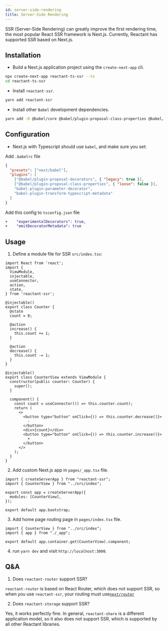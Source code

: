 ```yaml
---
id: server-side-rendering
title: Server-Side Rendering
---
```


SSR (Server-Side Rendering) can greatly improve the first rendering time, the most popular React SSR framework is Next.js. Currently, Reactant has supported SSR based on Next.js.

## Installation

- Build a Next.js application project using the `create-next-app` cli.

```sh
npx create-next-app reactant-ts-ssr --ts
cd reactant-ts-ssr
```

- Install `reactant-ssr`.

```sh
yarn add reactant-ssr
```

- Install other `Babel` development dependencies.

```sh
yarn add -D @babel/core @babel/plugin-proposal-class-properties @babel/plugin-proposal-decorators babel-plugin-parameter-decorator babel-plugin-transform-typescript-metadata
```

## Configuration

- Next.js with Typescript should use `babel`, and make sure you set:

Add `.babelrc` file

```json
{
  "presets": ["next/babel"],
  "plugins": [
    ["@babel/plugin-proposal-decorators", { "legacy": true }],
    ["@babel/plugin-proposal-class-properties", { "loose": false }],
    "babel-plugin-parameter-decorator",
    "babel-plugin-transform-typescript-metadata"
  ]
}
```

Add this config to `tsconfig.json` file

```diff
+    "experimentalDecorators": true,
+    "emitDecoratorMetadata": true
```

## Usage

1. Define a module file for SSR `src/index.tsx`:

```tsx
import React from 'react';
import {
  ViewModule,
  injectable,
  useConnector,
  action,
  state,
} from 'reactant-ssr';

@injectable()
export class Counter {
  @state
  count = 0;

  @action
  increase() {
    this.count += 1;
  }

  @action
  decrease() {
    this.count -= 1;
  }
}

@injectable()
export class CounterView extends ViewModule {
  constructor(public counter: Counter) {
    super();
  }

  component() {
    const count = useConnector(() => this.counter.count);
    return (
      <>
        <button type="button" onClick={() => this.counter.decrease()}>
          -
        </button>
        <div>{count}</div>
        <button type="button" onClick={() => this.counter.increase()}>
          +
        </button>
      </>
    );
  }
}
```

2. Add custom Next.js app in `pages/_app.tsx` file.

```tsx
import { createServerApp } from "reactant-ssr";
import { CounterView } from "../src/index";

export const app = createServerApp({
  modules: [CounterView],
});

export default app.bootstrap;
```

3. Add home page routing page in `pages/index.tsx` file.

```tsx
import { CounterView } from "../src/index";
import { app } from "./_app";

export default app.container.get(CounterView).component;
```

4. run `yarn dev` and visit `http://localhost:3000`.

## Q&A

1. Does `reactant-router` support SSR?

`reactant-router` is based on React Router, which does not support SSR, so when you use `reactant-ssr`, your routing must use[`next/router`](https://nextjs.org/docs/api-reference/next/router)

2. Does `reactant-storage` support SSR?

Yes, it works perfectly fine. In general, `reactant-share` is a different application model, so it also does not support SSR, which is supported by all other Reactant libraries.
